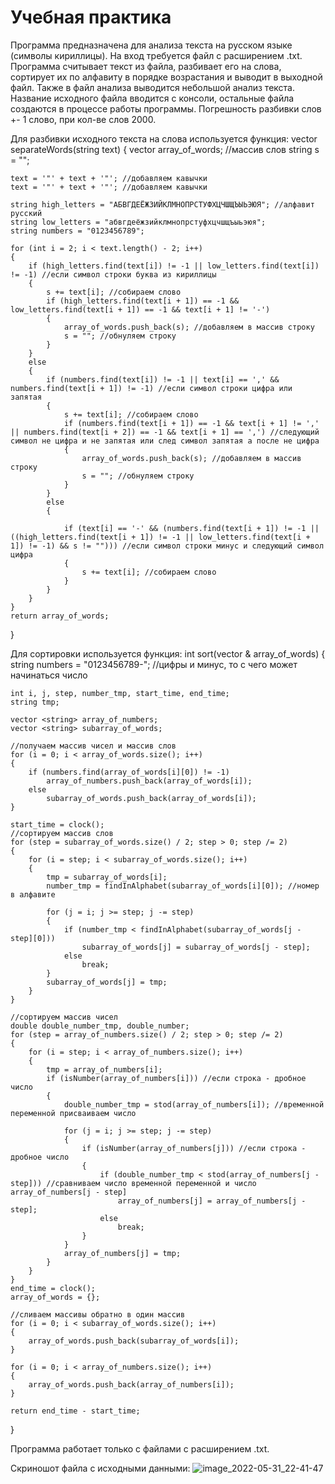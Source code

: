 # Учебная практика
Программа предназначена для анализа текста на русском языке (символы кириллицы). На вход требуется файл с расширением .txt. Программа считывает текст из файла, разбивает его на слова, сортирует их по алфавиту в порядке возрастания и выводит в выходной файл. Также в файл анализа выводится небольшой анализ текста. Название исходного файла вводится с консоли, остальные файла создаются в процессе работы программы.
Погрешность разбивки слов +- 1 слово, при кол-ве слов 2000.

Для разбивки исходного текста на слова используется функция:
vector<string> separateWords(string text)
{
    vector<string> array_of_words; //массив слов
    string s = "";

    text = '"' + text + '"'; //добавляем кавычки
    text = '"' + text + '"'; //добавляем кавычки

    string high_letters = "АБВГДЕЁЖЗИЙКЛМНОПРСТУФХЦЧШЩЪЫЬЭЮЯ"; //алфавит русский
    string low_letters = "абвгдеёжзийклмнопрстуфхцчшщъыьэюя";
    string numbers = "0123456789";

    for (int i = 2; i < text.length() - 2; i++)
    {
        if (high_letters.find(text[i]) != -1 || low_letters.find(text[i]) != -1) //если символ строки буква из кириллицы
        {
            s += text[i]; //собираем слово 
            if (high_letters.find(text[i + 1]) == -1 && low_letters.find(text[i + 1]) == -1 && text[i + 1] != '-')
            {
                array_of_words.push_back(s); //добавляем в массив строку
                s = ""; //обнуляем строку
            }
        }
        else
        {
            if (numbers.find(text[i]) != -1 || text[i] == ',' && numbers.find(text[i + 1]) != -1) //если символ строки цифра или запятая 
            {
                s += text[i]; //собираем слово 
                if (numbers.find(text[i + 1]) == -1 && text[i + 1] != ',' || numbers.find(text[i + 2]) == -1 && text[i + 1] == ',') //следующий символ не цифра и не запятая или след символ запятая а после не цифра
                {
                    array_of_words.push_back(s); //добавляем в массив строку
                    s = ""; //обнуляем строку
                }
            }
            else
            {

                if (text[i] == '-' && (numbers.find(text[i + 1]) != -1 || ((high_letters.find(text[i + 1]) != -1 || low_letters.find(text[i + 1]) != -1) && s != ""))) //если символ строки минус и следующий символ цифра
                {
                    s += text[i]; //собираем слово 
                }
            }
        }
    }
    return array_of_words;
}
                                     
Для сортировки используется функция:
int sort(vector <string>& array_of_words)
{
    string numbers = "0123456789-"; //цифры и минус, то с чего может начинаться число

    int i, j, step, number_tmp, start_time, end_time;
    string tmp;

    vector <string> array_of_numbers;
    vector <string> subarray_of_words;

    //получаем массив чисел и массив слов
    for (i = 0; i < array_of_words.size(); i++)
    {
        if (numbers.find(array_of_words[i][0]) != -1)
            array_of_numbers.push_back(array_of_words[i]);
        else
            subarray_of_words.push_back(array_of_words[i]);
    }

    start_time = clock();
    //сортируем массив слов
    for (step = subarray_of_words.size() / 2; step > 0; step /= 2)
    {
        for (i = step; i < subarray_of_words.size(); i++)
        {
            tmp = subarray_of_words[i];
            number_tmp = findInAlphabet(subarray_of_words[i][0]); //номер в алфавите

            for (j = i; j >= step; j -= step)
            {
                if (number_tmp < findInAlphabet(subarray_of_words[j - step][0]))
                    subarray_of_words[j] = subarray_of_words[j - step];
                else
                    break;
            }
            subarray_of_words[j] = tmp;
        }
    }

    //сортируем массив чисел
    double double_number_tmp, double_number;
    for (step = array_of_numbers.size() / 2; step > 0; step /= 2)
    {
        for (i = step; i < array_of_numbers.size(); i++)
        {
            tmp = array_of_numbers[i];
            if (isNumber(array_of_numbers[i])) //если строка - дробное число 
            {
                double_number_tmp = stod(array_of_numbers[i]); //временной переменной присваиваем число

                for (j = i; j >= step; j -= step)
                {
                    if (isNumber(array_of_numbers[j])) //если строка - дробное число
                    {
                        if (double_number_tmp < stod(array_of_numbers[j - step])) //сравниваем число временной переменной и число array_of_numbers[j - step]
                            array_of_numbers[j] = array_of_numbers[j - step];
                        else
                            break;
                    }
                }
                array_of_numbers[j] = tmp;
            }
        }
    }
    end_time = clock();
    array_of_words = {};

    //сливаем массивы обратно в один массив
    for (i = 0; i < subarray_of_words.size(); i++)
    {
        array_of_words.push_back(subarray_of_words[i]);
    }

    for (i = 0; i < array_of_numbers.size(); i++)
    {
        array_of_words.push_back(array_of_numbers[i]);
    }

    return end_time - start_time;
}
                                            
Программа работает только с файлами с расширением .txt. 
                                            
Скриношот файла с исходными данными:
                              ![image_2022-05-31_22-41-47](https://user-images.githubusercontent.com/104491550/171271607-dd6de4b1-1743-47d9-8c07-6eeb7f7eea8f.png)

              
